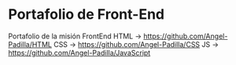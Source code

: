 # Portafolio de Front-End
Portafolio de la misión FrontEnd
HTML -> https://github.com/Angel-Padilla/HTML
CSS -> https://github.com/Angel-Padilla/CSS
JS -> https://github.com/Angel-Padilla/JavaScript
